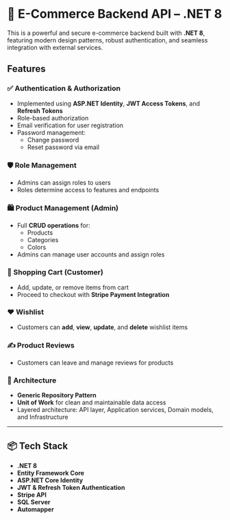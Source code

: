 # 🛒 E-Commerce Backend API – .NET 8

This is a powerful and secure e-commerce backend built with **.NET 8**, featuring modern design patterns, robust authentication, and seamless integration with external services.

## Features

### ✅ Authentication & Authorization
- Implemented using **ASP.NET Identity**, **JWT Access Tokens**, and **Refresh Tokens**
- Role-based authorization
- Email verification for user registration
- Password management:
  - Change password
  - Reset password via email

### 🛡️ Role Management
- Admins can assign roles to users
- Roles determine access to features and endpoints

### 🛍️ Product Management (Admin)
- Full **CRUD operations** for:
  - Products
  - Categories
  - Colors
- Admins can manage user accounts and assign roles

### 🛒 Shopping Cart (Customer)
- Add, update, or remove items from cart
- Proceed to checkout with **Stripe Payment Integration**

### ❤️ Wishlist
- Customers can **add**, **view**, **update**, and **delete** wishlist items

### ✍️ Product Reviews
- Customers can leave and manage reviews for products

### 🧱 Architecture
- **Generic Repository Pattern**
- **Unit of Work** for clean and maintainable data access
- Layered architecture: API layer, Application services, Domain models, and Infrastructure

---

## 📦 Tech Stack

- **.NET 8**
- **Entity Framework Core**
- **ASP.NET Core Identity**
- **JWT & Refresh Token Authentication**
- **Stripe API**
- **SQL Server**
- **Automapper**
